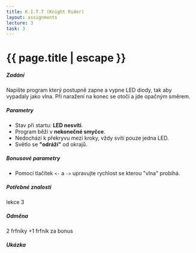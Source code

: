 ```yaml
---
title: K.I.T.T (Knight Rider)
layout: assignments
lecture: 3
task: 3
---
```


# {{ page.title | escape }}

##### Zadání

Napište program který postupně zapne a vypne LED diody, tak aby vypadaly jako vlna.
Při naražení na konec se otočí a jde opačným směrem.

##### Parametry

- Stav při startu: **LED nesvítí**.
- Program běží v **nekonečné smyčce**.
- Nedochází k překryvu mezi kroky, vždy svítí pouze jedna LED.
- Světlo se **"odráží"** od okrajů.

##### Bonusové parametry
- Pomocí tlačítek `<-` a `->` upravujte rychlost se kterou "vlna" probíhá. 

##### Potřebné znalosti

lekce 3

##### Odměna

2 frfníky
+1 frfník za bonus

##### Ukázka

<!-- FIXME: Add video -->
<!-- <video width="100%" controls>
  <source src="/video/guides/assignments_2_on_off_blink.mp4" type="video/mp4">
</video> -->